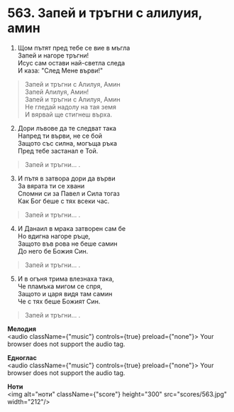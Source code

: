 # 563. Запей и тръгни с алилуия, амин  

1. Щом пътят пред тебе се вие в мъгла  
Запей и нагоре тръгни!  
Исус сам остави най-светла следа  
И каза: "След Мене върви!"  

> Запей и тръгни с Алилуя, Амин  
> Запей Алилуя, Амин!  
> Запей и тръгни с Алилуя, Амин  
> Не гледай надолу на тая земя  
> И вярвай ще стигнеш върха.  

2. Дори лъвове да те следват така  
Напред ти върви, не се бой  
Защото със силна, могъща ръка  
Пред тебе застанал е Той.  

> Запей и тръгни... .  

3. И пътя в затвора дори да върви  
За вярата ти се хвани  
Спомни си за Павел и Сила тогаз  
Как Бог беше с тях всеки час.  

> Запей и тръгни... .  

4. И Данаил в мрака затворен сам бе  
Но вдигна нагоре ръце,  
Защото във рова не беше самин  
До него бе Божия Син.  

> Запей и тръгни... .  

5. И в огъня трима влезнаха така,  
Че пламъка мигом се спря,  
Защото и царя видя там самин  
Че с тях беше Божият Син.  

> Запей и тръгни... .  

__Мелодия__  
<audio className={"music"} controls={true} preload={"none"}><source src="mp3/563.mp3" type="audio/mpeg"/>
Your browser does not support the audio tag.
</audio>  

__Едноглас__  
<audio className={"music"} controls={true} preload={"none"}><source src="transp/563.mp3" type="audio/mpeg"/>
Your browser does not support the audio tag.
</audio>  

__Ноти__  
<img alt="ноти" className={"score"} height="300" src="scores/563.jpg" width="212"/>
